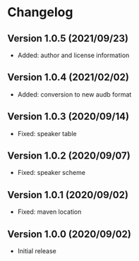 Changelog
=========

Version 1.0.5 (2021/09/23)
--------------------------

* Added: author and license information

Version 1.0.4 (2021/02/02)
--------------------------

* Added: conversion to new audb format

Version 1.0.3 (2020/09/14)
--------------------------

+ Fixed: speaker table

Version 1.0.2 (2020/09/07)
--------------------------

+ Fixed: speaker scheme

Version 1.0.1 (2020/09/02)
--------------------------

+ Fixed: maven location


Version 1.0.0 (2020/09/02)
--------------------------

+ Initial release
